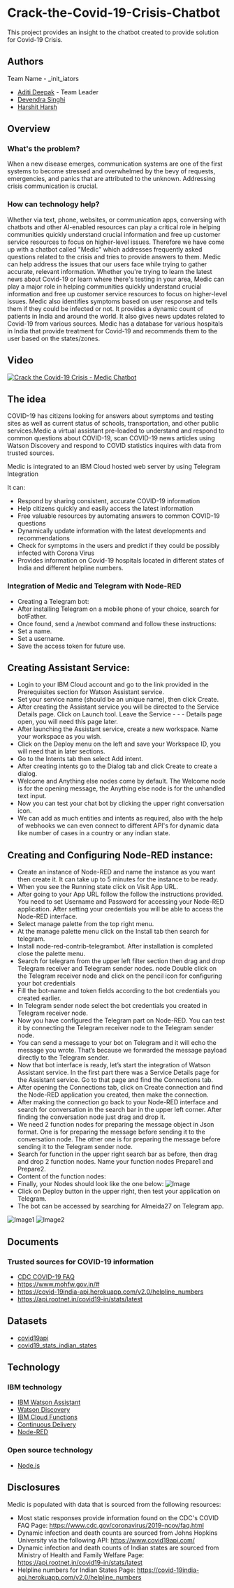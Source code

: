 # Crack-the-Covid-19-Crisis-Chatbot
This project provides an insight to the chatbot created to provide solution for Covid-19 Crisis.

## Authors
Team Name - _init_iators
- [Aditi Deepak](aditi.dpk17@gmail.com) - Team Leader
- [Devendra Singhi](singhidevendra0298@gmail.com)
- [Harshit Harsh](hharshit27@gmail.com)

## Overview

### What's the problem?
When a new disease emerges, communication systems are one of the first systems to become stressed and overwhelmed by the bevy of requests, emergencies, and panics that are attributed to the unknown. Addressing crisis communication is crucial.

### How can technology help?
Whether via text, phone, websites, or communication apps, conversing with chatbots and other AI-enabled resources can play a critical role in helping communities quickly understand crucial information and free up customer service resources to focus on higher-level issues.
Therefore we have come up with a chatbot called "Medic" which addresses frequently asked questions related to the crisis and tries to provide answers to them.
Medic can help address the issues that our users face while trying to gather accurate, relevant information. Whether you're trying to learn the latest news about Covid-19 or learn where there's testing in your area, Medic can play a major role in helping communities quickly understand crucial information and free up customer service resources to focus on higher-level issues.
Medic also identifies symptoms based on user response and tells them if they could be infected or not. It provides a dynamic count of patients in India and around the world. It also gives news updates related to Covid-19 from various sources. 
Medic has a database for various hospitals in India that provide treatment for Covid-19 and recommends them to the user based on the states/zones.

## Video

[![Crack the Covid-19 Crisis - Medic Chatbot](https://i9.ytimg.com/vi/PicTEpzLEoY/mqdefault.jpg?time=1590246196217&sqp=CPD0pPYF&rs=AOn4CLDIwturHbmG02UvninFjmaI_iSREQ)](https://www.youtube.com/watch?v=PicTEpzLEoY)

## The idea
COVID-19 has citizens looking for answers about symptoms and testing sites as well as current status of schools, transportation, and other public services.Medic a virtual assistant pre-loaded to understand and respond to common questions about COVID-19, scan COVID-19 news articles using Watson Discovery and respond to COVID statistics inquires with data from trusted sources.

Medic is integrated to an IBM Cloud hosted web server by using Telegram Integration

It can:
- Respond by sharing consistent, accurate COVID-19 information
- Help citizens quickly and easily access the latest information
- Free valuable resources by automating answers to common COVID-19 questions
- Dynamically update information with the latest developments and recommendations
- Check for symptoms in the users and predict if they could be possibly infected with Corona Virus
- Provides information on Covid-19 hospitals located in different states of India and different helpline numbers.

### Integration of Medic and Telegram with Node-RED
- Creating a Telegram bot:
- After installing Telegram on a mobile phone of your choice, search for botFather.
- Once found, send a /newbot command and follow these instructions:
- Set a name.
- Set a username.
- Save the access token for future use.

## Creating Assistant Service:
- Login to your IBM Cloud account and go to the link provided in the Prerequisites section for Watson Assistant service.
- Set your service name (should be an unique name), then click Create.
- After creating the Assistant service you will be directed to the Service Details page. Click on Launch tool. Leave the Service - - - Details page open, you will need this page later.
- After launching the Assistant service, create a new workspace. Name your workspace as you wish.
- Click on the Deploy menu on the left and save your Workspace ID, you will need that in later sections.
- Go to the Intents tab then select Add intent.
- After creating intents go to the Dialog tab and click Create to create a dialog.
- Welcome and Anything else nodes come by default. The Welcome node is for the opening message, the Anything else node is for the unhandled text input.
- Now you can test your chat bot by clicking the upper right conversation icon.
- We can add as much entities and intents as required, also with the help of webhooks we can even connect to different API's for dynamic data like number of cases in a country or any indian state.
## Creating and Configuring Node-RED instance:
- Create an instance of Node-RED and name the instance as you want then create it. It can take up to 5 minutes for the instance to be ready.
- When you see the Running state click on Visit App URL.
- After going to your App URL follow the follow the instructions provided. You need to set Username and Password for accessing your Node-RED application. After setting your credentials you will be able to access the Node-RED interface.
- Select manage palette from the top right menu.
- At the manage palette menu click on the Install tab then search for telegram.
- Install node-red-contrib-telegrambot. After installation is completed close the palette menu.
- Search for telegram from the upper left filter section then drag and drop Telegram receiver and Telegram sender nodes. node Double click on the Telegram receiver node and click on the pencil icon for configuring your bot credentials
- Fill the bot-name and token fields according to the bot credentials you created earlier.
- In Telegram sender node select the bot credentials you created in Telegram receiver node.
- Now you have configured the Telegram part on Node-RED. You can test it by connecting the Telegram receiver node to the Telegram sender node.
- You can send a message to your bot on Telegram and it will echo the message you wrote. That’s because we forwarded the message payload directly to the Telegram sender.
- Now that bot interface is ready, let’s start the integration of Watson Assistant service. In the first part there was a Service Details page for the Assistant service. Go to that page and find the Connections tab.
- After opening the Connections tab, click on Create connection and find the Node-RED application you created, then make the connection.
- After making the connection go back to your Node-RED interface and search for conversation in the search bar in the upper left corner. After finding the conversation node just drag and drop it.
- We need 2 function nodes for preparing the message object in Json format. One is for preparing the message before sending it to the conversation node. The other one is for preparing the message before sending it to the Telegram sender node.
- Search for function in the upper right search bar as before, then drag and drop 2 function nodes. Name your function nodes Prepare1 and Prepare2.
- Content of the function nodes:
- Finally, your Nodes should look like the one below:
![Image](https://github.com/aditidpk/Crack-the-Covid-19-Crisis-Chatbot/blob/master/Screenshot%20(196).png)
- Click on Deploy button in the upper right, then test your application on Telegram.
- The bot can be accessed by searching for Almeida27 on Telegram app.

![Image1](https://github.com/aditidpk/Crack-the-Covid-19-Crisis-Chatbot/blob/master/Screenshot%20(197).png)
![Image2](https://github.com/aditidpk/Crack-the-Covid-19-Crisis-Chatbot/blob/master/Screenshot%20(198).png)

## Documents

### Trusted sources for COVID-19 information
- [CDC COVID-19 FAQ](https://www.cdc.gov/coronavirus/2019-ncov/faq.html)
- https://www.mohfw.gov.in/#
- https://covid-19india-api.herokuapp.com/v2.0/helpline_numbers
- https://api.rootnet.in/covid19-in/stats/latest

## Datasets
- [covid19api](https://covid19api.com/)
- [covid19_stats_indian_states](https://api.rootnet.in/covid19-in/stats/latest)

## Technology

### IBM technology

- [IBM Watson Assistant](https://www.ibm.com/cloud/watson-assistant/)
- [Watson Discovery](https://www.ibm.com/cloud/watson-discovery)
- [IBM Cloud Functions](https://cloud.ibm.com/functions/)
- [Continuous Delivery](https://cloud.ibm.com/services/continuous-delivery/)
- [Node-RED](https://cloud.ibm.com/developer/appservice/apps)

### Open source technology
- [Node.js](https://nodejs.org/en/)

## Disclosures
Medic is populated with data that is sourced from the following resources:

- Most static responses provide information found on the CDC's COVID FAQ Page: https://www.cdc.gov/coronavirus/2019-ncov/faq.html
- Dynamic infection and death counts are sourced from Johns Hopkins University via the following API: https://www.covid19api.com/
- Dynamic infection and death counts of Indian states are sourced from Ministry of Health and Family Welfare Page: https://api.rootnet.in/covid19-in/stats/latest
- Helpline numbers for Indian States Page: https://covid-19india-api.herokuapp.com/v2.0/helpline_numbers


